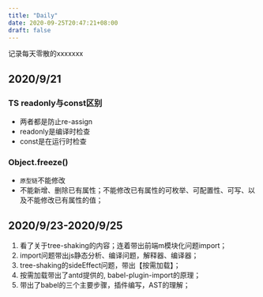 ```yaml
---
title: "Daily"
date: 2020-09-25T20:47:21+08:00
draft: false
---
```


记录每天零散的xxxxxxx
## 2020/9/21
### TS readonly与const区别
- 两者都是防止re-assign
- readonly是编译时检查
- const是在运行时检查
### Object.freeze()
- `原型链`不能修改
- 不能新增、删除已有属性；不能修改已有属性的可枚举、可配置性、可写、以及不能修改已有属性的值；
## 2020/9/23-2020/9/25
1. 看了关于tree-shaking的内容；连着带出前端m模块化问题import；
2. import问题带出js静态分析、编译问题，解释器、编译器；
3. tree-shaking的sideEffect问题，带出【按需加载】；
4. 按需加载带出了antd提供的, babel-plugin-import的原理；
5. 带出了babel的三个主要步骤，插件编写，AST的理解；
